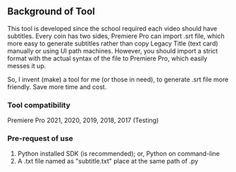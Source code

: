 ## Background of Tool

This tool is developed since the school required each video should have subtitles. Every coin has two sides, Premiere Pro can import .srt file, which more easy to generate subtitles rather than copy Legacy Title (text card) manually or using UI path machines. However, you should import a strict format with the actual syntax of the file to Premiere Pro, which easily messes it up.

So, I invent (make) a tool for me (or those in need), to generate .srt file more friendly. Save more time and cost.

### Tool compatibility
Premiere Pro 2021, 2020, 2019, 2018, 2017 (Testing)

### Pre-request of use
1. Python installed SDK (is recommended); or, Python on command-line
2. A .txt file named as "subtitle.txt" place at the same path of .py
